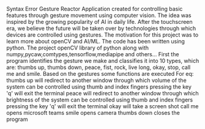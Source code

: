 Syntax Error
Gesture Reactor
Application created for controlling basic features through gesture movement using computer vision.
The idea was inspired by the growing popularity of AI in daily life.
After the touchscreen era, we believe the future will be taken over by technologies through which devices are controlled using gestures.
The motivation for this project was to learn more about openCV and AI/ML.
The code has been written using python.
The project openCV library of python along with numpy,pycaw,comtypes,tensorflow,mediapipe and others...
First the program identifies the gesture we make and classifies it into 10 types, which are:
thumbs up, thumbs down, peace, fist, rock, live long, okay, stop, call me and smile.
Based on the gestures some functions are executed
For eq:
thumbs up will redirect to another window through which volume of the system can be controlled using thumb and index fingers
        pressing the key 'q' will exit the terminal
peace will redirect to another window through which brightness of the system can be controlled using thumb and index fingers
        pressing the key 'q' will exit the terminal
okay will take a screen shot 
call me opens microsoft teams
smile opens camera
thumbs down closes the program
